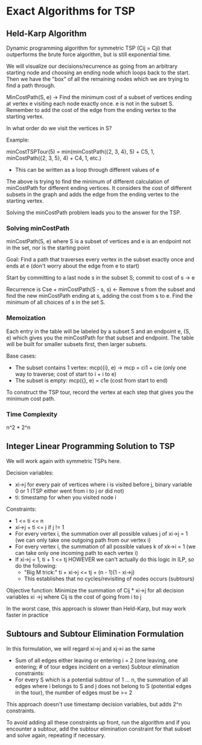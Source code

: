 # Exact Algorithms for TSP

## Held-Karp Algorithm

Dynamic programming algorithm for symmetric TSP (Cij = Cji) that outperforms the brute force algorithm, but is still exponential time.

We will visualize our decisions/recurrence as going from an arbitrary starting node and choosing an ending node which loops back to the start. Then we have the "box" of all the remaining nodes which we are trying to find a path through.

MinCostPath(S, e) -> Find the minimum cost of a subset of vertices ending at vertex e visiting each node exactly once. e is not in the subset S. Remember to add the cost of the edge from the ending vertex to the starting vertex.

In what order do we visit the vertices in S?

Example:

minCostTSPTour(5) = min(minCostPath({2, 3, 4}, 5) + C5, 1, minCostPath({2, 3, 5}, 4) + C4, 1, etc.)
- This can be written as a loop through different values of e

The above is trying to find the minimum of different calculation of minCostPath for different ending vertices. It considers the cost of different subsets in the graph and adds the edge from the ending vertex to the starting vertex.

Solving the minCostPath problem leads you to the answer for the TSP.

### Solving minCostPath

minCostPath(S, e) where S is a subset of vertices and e is an endpoint not in the set, nor is the starting point

Goal: Find a path that traverses every vertex in the subset exactly once and ends at e (don't worry about the edge from e to start)

Start by committing to a last node s in the subset S; commit to cost of s -> e

Recurrence is Cse + minCostPath(S - s, s) <- Remove s from the subset and find the new minCostPath ending at s, adding the cost from s to e. Find the minimum of all choices of s in the set S.

### Memoization

Each entry in the table will be labeled by a subset S and an endpoint e, (S, e) which gives you the minCostPath for that subset and endpoint. The table will be built for smaller subsets first, then larger subsets.

Base cases:

- The subset contains 1 vertex: mcp({i}, e) -> mcp = ci1 + cie (only one way to traverse; cost of start to i + i to e)
- The subset is empty: mcp({}, e) = c1e (cost from start to end)

To construct the TSP tour, record the vertex at each step that gives you the minimum cost path.

### Time Complexity

n^2 * 2^n

## Integer Linear Programming Solution to TSP

We will work again with symmetric TSPs here.

Decision variables:

- xi->j for every pair of vertices where i is visited before j, binary variable 0 or 1 (TSP either went from i to j or did not)
- ti: timestamp for when you visited node i

Constraints:

- 1 <= ti <= n
- xi->j + ti <= j if j != 1
- For every vertex i, the summation over all possible values j of xi->j = 1 (we can only take one outgoing path from our vertex i)
- For every vertex i, the summation of all possible values k of xk->i = 1 (we can take only one incoming path to each vertex i)
- If xi->j = 1, ti + 1 <= tj HOWEVER we can't actually do this logic in ILP, so do the following:
    - "Big M trick:" ti + xi->j <= tj + (n - 1)(1 - xi->j)
    - This establishes that no cycles/revisiting of nodes occurs (subtours)

Objective function: Minimize the summation of Cij * xi->j for all decision variables xi ->j where Cij is the cost of going from i to j

In the worst case, this approach is slower than Held-Karp, but may work faster in practice

## Subtours and Subtour Elimination Formulation

In this formulation, we will regard xi->j and xj->i as the same

- Sum of all edges either leaving or entering i = 2 (one leaving, one entering; # of tour edges incident on a vertex)
Subtour elimination constraints:
- For every S which is a potential subtour of 1 ... n, the summation of all edges where i belongs to S and j does not belong to S (potential edges in the tour), the number of edges must be >= 2

This approach doesn't use timestamp decision variables, but adds 2^n constraints.

To avoid adding all these constraints up front, run the algorithm and if you encounter a subtour, add the subtour elimination constraint for that subset and solve again, repeating if necessary.